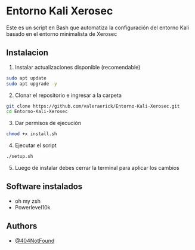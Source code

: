 
# Entorno Kali Xerosec

Este es un script en Bash que automatiza la configuración del entorno Kali basado en el entorno minimalista de Xerosec


## Instalacion

1. Instalar actualizaciones disponible (recomendable)


```bash
sudo apt update
sudo apt upgrade -y
```
2. Clonar el repositorio e ingresar a la carpeta  

```bash
git clone https://github.com/valeraerick/Entorno-Kali-Xerosec.git
cd Entorno-Kali-Xerosec
```
3. Dar permisos de ejecución

```bash
chmod +x install.sh
```
4. Ejecutar el script
```bash
./setup.sh
```
5. Luego de instalar debes cerrar la terminal para aplicar los cambios
## Software instalados

- oh my zsh
- Powerlevel10k
## Authors

- [@404NotFound](https://github.com/valeraerick)

